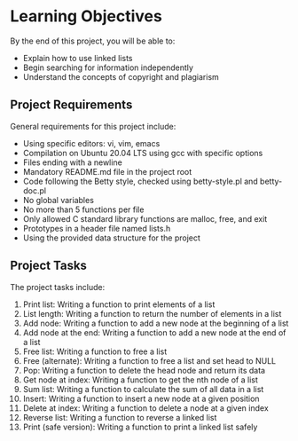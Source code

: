<h1>Learning Objectives</h1>
  <p>By the end of this project, you will be able to:</p>
  <ul>
    <li>Explain how to use linked lists</li>
    <li>Begin searching for information independently</li>
    <li>Understand the concepts of copyright and plagiarism</li>
  </ul>

  <h2>Project Requirements</h2>
  <p>General requirements for this project include:</p>
  <ul>
    <li>Using specific editors: vi, vim, emacs</li>
    <li>Compilation on Ubuntu 20.04 LTS using gcc with specific options</li>
    <li>Files ending with a newline</li>
    <li>Mandatory README.md file in the project root</li>
    <li>Code following the Betty style, checked using betty-style.pl and betty-doc.pl</li>
    <li>No global variables</li>
    <li>No more than 5 functions per file</li>
    <li>Only allowed C standard library functions are malloc, free, and exit</li>
    <li>Prototypes in a header file named lists.h</li>
    <li>Using the provided data structure for the project</li>
  </ul>

  <h2>Project Tasks</h2>
  <p>The project tasks include:</p>
  <ol>
    <li>Print list: Writing a function to print elements of a list</li>
    <li>List length: Writing a function to return the number of elements in a list</li>
    <li>Add node: Writing a function to add a new node at the beginning of a list</li>
    <li>Add node at the end: Writing a function to add a new node at the end of a list</li>
    <li>Free list: Writing a function to free a list</li>
    <li>Free (alternate): Writing a function to free a list and set head to NULL</li>
    <li>Pop: Writing a function to delete the head node and return its data</li>
    <li>Get node at index: Writing a function to get the nth node of a list</li>
    <li>Sum list: Writing a function to calculate the sum of all data in a list</li>
    <li>Insert: Writing a function to insert a new node at a given position</li>
    <li>Delete at index: Writing a function to delete a node at a given index</li>
    <li>Reverse list: Writing a function to reverse a linked list</li>
    <li>Print (safe version): Writing a function to print a linked list safely</li>
  </ol>
